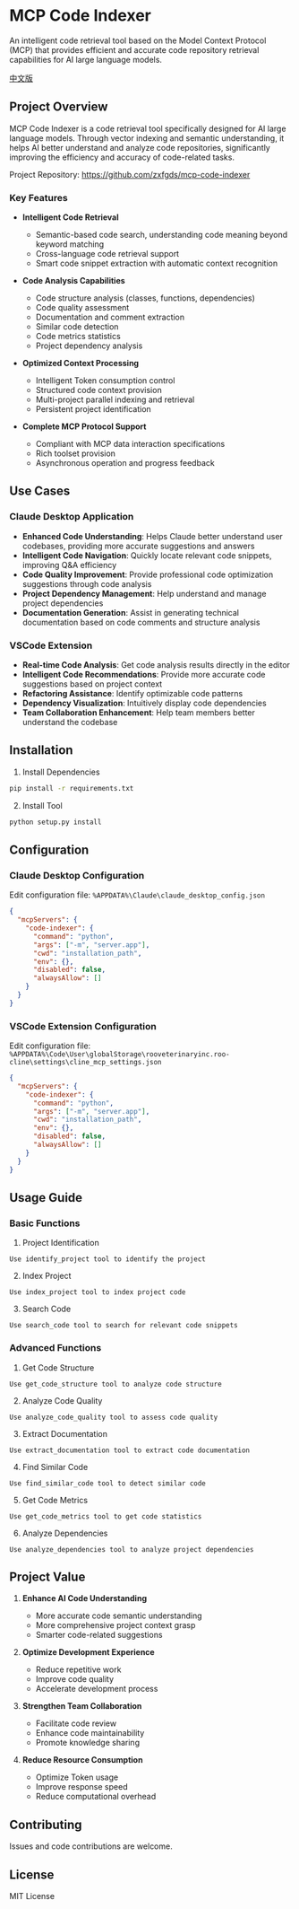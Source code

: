 # MCP Code Indexer

An intelligent code retrieval tool based on the Model Context Protocol (MCP) that provides efficient and accurate code repository retrieval capabilities for AI large language models.

[中文版](README.md)

## Project Overview

MCP Code Indexer is a code retrieval tool specifically designed for AI large language models. Through vector indexing and semantic understanding, it helps AI better understand and analyze code repositories, significantly improving the efficiency and accuracy of code-related tasks.

Project Repository: https://github.com/zxfgds/mcp-code-indexer

### Key Features

- **Intelligent Code Retrieval**
  - Semantic-based code search, understanding code meaning beyond keyword matching
  - Cross-language code retrieval support
  - Smart code snippet extraction with automatic context recognition

- **Code Analysis Capabilities**
  - Code structure analysis (classes, functions, dependencies)
  - Code quality assessment
  - Documentation and comment extraction
  - Similar code detection
  - Code metrics statistics
  - Project dependency analysis

- **Optimized Context Processing**
  - Intelligent Token consumption control
  - Structured code context provision
  - Multi-project parallel indexing and retrieval
  - Persistent project identification

- **Complete MCP Protocol Support**
  - Compliant with MCP data interaction specifications
  - Rich toolset provision
  - Asynchronous operation and progress feedback

## Use Cases

### Claude Desktop Application

- **Enhanced Code Understanding**: Helps Claude better understand user codebases, providing more accurate suggestions and answers
- **Intelligent Code Navigation**: Quickly locate relevant code snippets, improving Q&A efficiency
- **Code Quality Improvement**: Provide professional code optimization suggestions through code analysis
- **Project Dependency Management**: Help understand and manage project dependencies
- **Documentation Generation**: Assist in generating technical documentation based on code comments and structure analysis

### VSCode Extension

- **Real-time Code Analysis**: Get code analysis results directly in the editor
- **Intelligent Code Recommendations**: Provide more accurate code suggestions based on project context
- **Refactoring Assistance**: Identify optimizable code patterns
- **Dependency Visualization**: Intuitively display code dependencies
- **Team Collaboration Enhancement**: Help team members better understand the codebase

## Installation

1. Install Dependencies
```bash
pip install -r requirements.txt
```

2. Install Tool
```bash
python setup.py install
```

## Configuration

### Claude Desktop Configuration

Edit configuration file: `%APPDATA%\Claude\claude_desktop_config.json`

```json
{
  "mcpServers": {
    "code-indexer": {
      "command": "python",
      "args": ["-m", "server.app"],
      "cwd": "installation_path",
      "env": {},
      "disabled": false,
      "alwaysAllow": []
    }
  }
}
```

### VSCode Extension Configuration

Edit configuration file: `%APPDATA%\Code\User\globalStorage\rooveterinaryinc.roo-cline\settings\cline_mcp_settings.json`

```json
{
  "mcpServers": {
    "code-indexer": {
      "command": "python",
      "args": ["-m", "server.app"],
      "cwd": "installation_path",
      "env": {},
      "disabled": false,
      "alwaysAllow": []
    }
  }
}
```

## Usage Guide

### Basic Functions

1. Project Identification
```
Use identify_project tool to identify the project
```

2. Index Project
```
Use index_project tool to index project code
```

3. Search Code
```
Use search_code tool to search for relevant code snippets
```

### Advanced Functions

1. Get Code Structure
```
Use get_code_structure tool to analyze code structure
```

2. Analyze Code Quality
```
Use analyze_code_quality tool to assess code quality
```

3. Extract Documentation
```
Use extract_documentation tool to extract code documentation
```

4. Find Similar Code
```
Use find_similar_code tool to detect similar code
```

5. Get Code Metrics
```
Use get_code_metrics tool to get code statistics
```

6. Analyze Dependencies
```
Use analyze_dependencies tool to analyze project dependencies
```

## Project Value

1. **Enhance AI Code Understanding**
   - More accurate code semantic understanding
   - More comprehensive project context grasp
   - Smarter code-related suggestions

2. **Optimize Development Experience**
   - Reduce repetitive work
   - Improve code quality
   - Accelerate development process

3. **Strengthen Team Collaboration**
   - Facilitate code review
   - Enhance code maintainability
   - Promote knowledge sharing

4. **Reduce Resource Consumption**
   - Optimize Token usage
   - Improve response speed
   - Reduce computational overhead

## Contributing

Issues and code contributions are welcome.

## License

MIT License